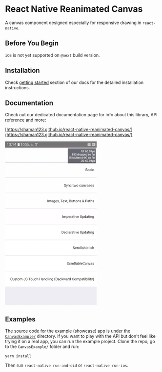 # React Native Reanimated Canvas

A canvas component designed especially for responsive drawing in `react-native`.

## Before You Begin
`iOS` is not yet supported on `@next` build version.


## Installation

Check [getting started](https://shaman123.github.io/react-native-reanimated-canvas/getting-started.html) section of our docs for the detailed installation instructions.

## Documentation

Check out our dedicated documentation page for info about this library, API reference and more:

[https://shaman123.github.io/react-native-reanimated-canvas/](https://shaman123.github.io/react-native-reanimated-canvas/)

![example](./docs/assets/canvas.gif)

## Examples

The source code for the example (showcase) app is under the [`CanvasExample/`](./CanvasExample) directory.
If you want to play with the API but don't feel like trying it on a real app, you can run the example project. Clone the repo, go to the `CanvasExample/` folder and run:
```
yarn install
```

Then run `react-native run-android` or `react-native run-ios`.
